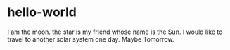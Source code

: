 # hello-world


I am the moon. the star is my friend whose name is the Sun. I would like to travel to another solar system one day. Maybe Tomorrow.


